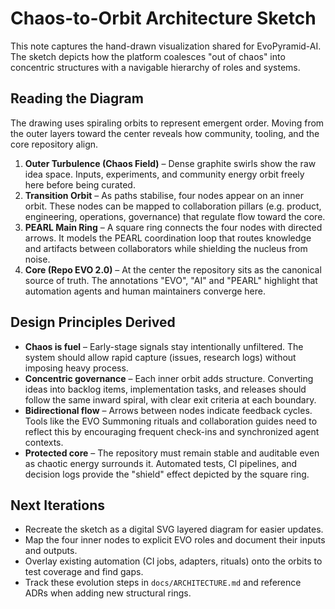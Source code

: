 # Chaos-to-Orbit Architecture Sketch

This note captures the hand-drawn visualization shared for EvoPyramid-AI. The
sketch depicts how the platform coalesces "out of chaos" into concentric
structures with a navigable hierarchy of roles and systems.

## Reading the Diagram

The drawing uses spiraling orbits to represent emergent order. Moving from the
outer layers toward the center reveals how community, tooling, and the core
repository align.

1. **Outer Turbulence (Chaos Field)** – Dense graphite swirls show the raw idea
   space. Inputs, experiments, and community energy orbit freely here before
   being curated.
2. **Transition Orbit** – As paths stabilise, four nodes appear on an inner
   orbit. These nodes can be mapped to collaboration pillars (e.g. product,
   engineering, operations, governance) that regulate flow toward the core.
3. **PEARL Main Ring** – A square ring connects the four nodes with directed
   arrows. It models the PEARL coordination loop that routes knowledge and
   artifacts between collaborators while shielding the nucleus from noise.
4. **Core (Repo EVO 2.0)** – At the center the repository sits as the canonical
   source of truth. The annotations "EVO", "AI" and "PEARL" highlight that
   automation agents and human maintainers converge here.

## Design Principles Derived

- **Chaos is fuel** – Early-stage signals stay intentionally unfiltered. The
  system should allow rapid capture (issues, research logs) without imposing
  heavy process.
- **Concentric governance** – Each inner orbit adds structure. Converting ideas
  into backlog items, implementation tasks, and releases should follow the same
  inward spiral, with clear exit criteria at each boundary.
- **Bidirectional flow** – Arrows between nodes indicate feedback cycles. Tools
  like the EVO Summoning rituals and collaboration guides need to reflect this
  by encouraging frequent check-ins and synchronized agent contexts.
- **Protected core** – The repository must remain stable and auditable even as
  chaotic energy surrounds it. Automated tests, CI pipelines, and decision logs
  provide the "shield" effect depicted by the square ring.

## Next Iterations

- Recreate the sketch as a digital SVG layered diagram for easier updates.
- Map the four inner nodes to explicit EVO roles and document their inputs and
  outputs.
- Overlay existing automation (CI jobs, adapters, rituals) onto the orbits to
  test coverage and find gaps.
- Track these evolution steps in `docs/ARCHITECTURE.md` and reference ADRs when
  adding new structural rings.
